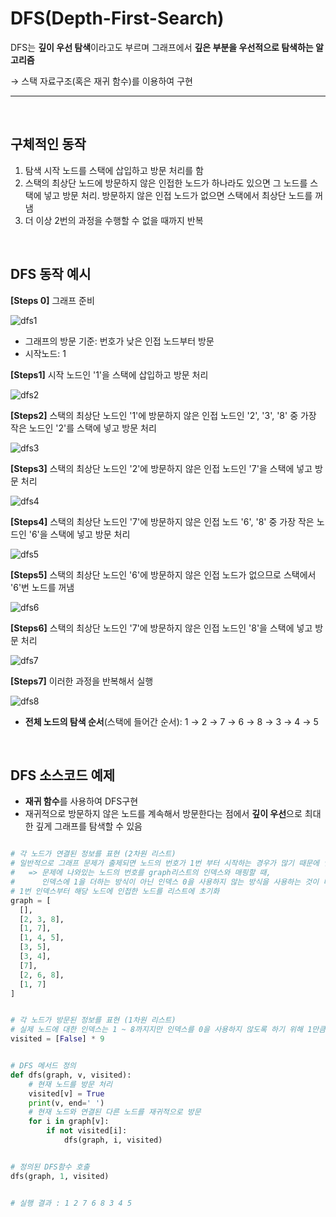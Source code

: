 


# DFS(Depth-First-Search)

 DFS는 **깊이 우선 탐색**이라고도 부르며 그래프에서 **깊은 부분을 우선적으로 탐색하는 알고리즘**
 
 → 스택 자료구조(혹은 재귀 함수)를 이용하여 구현
 
 ***
<br>

 
## 구체적인 동작 


   1. 탐색 시작 노드를 스택에 삽입하고 방문 처리를 함
   2. 스택의 최상단 노드에 방문하지 않은 인접한 노드가 하나라도 있으면 그 노드를 스택에 넣고 방문 처리.
      방문하지 않은 인접 노드가 없으면 스택에서 최상단 노드를 꺼냄
  3. 더 이상 2번의 과정을 수행할 수 없을 때까지 반복

<br>

## DFS 동작 예시
**[Steps 0]** 그래프 준비
  
![dfs1](/algorithm/resources/img/dfs1.png)

   + 그래프의 방문 기준: 번호가 낮은 인접 노드부터 방문
   + 시작노드: 1
   

**[Steps1]** 시작 노드인 '1'을 스택에 삽입하고 방문 처리

![dfs2](/algorithm/resources/img/dfs2.png)

**[Steps2]** 스택의 최상단 노드인 '1'에 방문하지 않은 인접 노드인 '2', '3', '8' 중 가장 작은 노드인 '2'를 스택에 넣고 방문 처리

![dfs3](/algorithm/resources/img/dfs3.png)

**[Steps3]** 스택의 최상단 노드인 '2'에 방문하지 않은 인접 노드인 '7'을 스택에 넣고 방문 처리

![dfs4](/algorithm/resources/img/dfs4.png)

**[Steps4]** 스택의 최상단 노드인 '7'에 방문하지 않은 인접 노드 '6', '8' 중 가장 작은 노드인 '6'을 스택에 넣고 방문 처리

![dfs5](/algorithm/resources/img/dfs5.png)

**[Steps5]** 스택의 최상단 노드인 '6'에 방문하지 않은 인접 노드가 없으므로 스택에서 '6'번 노드를 꺼냄

![dfs6](/algorithm/resources/img/dfs6.png)

**[Steps6]** 스택의 최상단 노드인 '7'에 방문하지 않은 인접 노드인 '8'을 스택에 넣고 방문 처리

![dfs7](/algorithm/resources/img/dfs7.png)

 **[Steps7]** 이러한 과정을 반복해서 실행

 ![dfs8](/algorithm/resources/img/dfs8.png)


 - **전체 노드의 탐색 순서**(스택에 들어간 순서): 1 → 2 → 7 → 6 → 8 → 3 → 4 → 5

<br>

## DFS 소스코드 예제

- **재귀 함수**를 사용하여 DFS구현
-  재귀적으로 방문하지 않은 노드를 계속해서 방문한다는 점에서 **깊이 우선**으로 최대한 깊게 그래프를 탐색할 수 있음

```python

# 각 노드가 연결된 정보를 표현 (2차원 리스트)
# 일반적으로 그래프 문제가 출제되면 노드의 번호가 1번 부터 시작하는 경우가 많기 때문에 인덱스 0에 대한 내용은 비워둘 것(사용 X)
#   => 문제에 나와있는 노드의 번호를 graph리스트의 인덱스와 매핑할 때, 
#      인덱스에 1을 더하는 방식이 아닌 인덱스 0을 사용하지 않는 방식을 사용하는 것이 더 직관적!
# 1번 인덱스부터 해당 노드에 인접한 노드를 리스트에 초기화
graph = [
  [], 
  [2, 3, 8], 
  [1, 7],
  [1, 4, 5],
  [3, 5],
  [3, 4],
  [7],
  [2, 6, 8],
  [1, 7]
]


# 각 노드가 방문된 정보를 표현 (1차원 리스트)
# 실제 노드에 대한 인덱스는 1 ~ 8까지지만 인덱스를 0을 사용하지 않도록 하기 위해 1만큼 더 큰 크기로 1차원 리스트를 초기화
visited = [False] * 9


# DFS 메서드 정의
def dfs(graph, v, visited):
    # 현재 노드를 방문 처리
    visited[v] = True
    print(v, end=' ')
    # 현재 노드와 연결된 다른 노드를 재귀적으로 방문
    for i in graph[v]:
        if not visited[i]:
            dfs(graph, i, visited)


# 정의된 DFS함수 호출
dfs(graph, 1, visited)


# 실행 결과 : 1 2 7 6 8 3 4 5

```
             